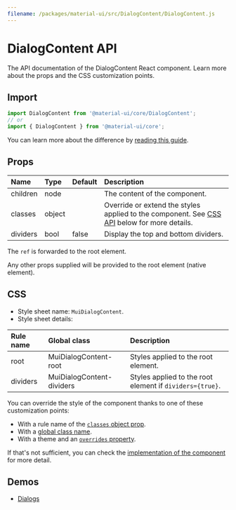 ```yaml
---
filename: /packages/material-ui/src/DialogContent/DialogContent.js
---
```


<!--- This documentation is automatically generated, do not try to edit it. -->

# DialogContent API

<p class="description">The API documentation of the DialogContent React component. Learn more about the props and the CSS customization points.</p>

## Import

```js
import DialogContent from '@material-ui/core/DialogContent';
// or
import { DialogContent } from '@material-ui/core';
```

You can learn more about the difference by [reading this guide](/guides/minimizing-bundle-size/).



## Props

| Name | Type | Default | Description |
|:-----|:-----|:--------|:------------|
| <span class="prop-name">children</span> | <span class="prop-type">node</span> |  | The content of the component. |
| <span class="prop-name">classes</span> | <span class="prop-type">object</span> |  | Override or extend the styles applied to the component. See [CSS API](#css) below for more details. |
| <span class="prop-name">dividers</span> | <span class="prop-type">bool</span> | <span class="prop-default">false</span> | Display the top and bottom dividers. |

The `ref` is forwarded to the root element.

Any other props supplied will be provided to the root element (native element).

## CSS

- Style sheet name: `MuiDialogContent`.
- Style sheet details:

| Rule name | Global class | Description |
|:-----|:-------------|:------------|
| <span class="prop-name">root</span> | <span class="prop-name">MuiDialogContent-root</span> | Styles applied to the root element.
| <span class="prop-name">dividers</span> | <span class="prop-name">MuiDialogContent-dividers</span> | Styles applied to the root element if `dividers={true}`.

You can override the style of the component thanks to one of these customization points:

- With a rule name of the [`classes` object prop](/customization/components/#overriding-styles-with-classes).
- With a [global class name](/customization/components/#overriding-styles-with-global-class-names).
- With a theme and an [`overrides` property](/customization/globals/#css).

If that's not sufficient, you can check the [implementation of the component](https://github.com/mui-org/material-ui/blob/master/packages/material-ui/src/DialogContent/DialogContent.js) for more detail.

## Demos

- [Dialogs](/components/dialogs/)

